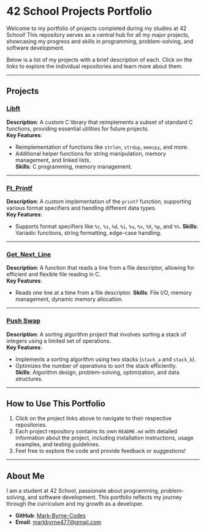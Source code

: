 # 42 School Projects Portfolio

Welcome to my portfolio of projects completed during my studies at 42 School! This repository serves as a central hub for all my major projects, showcasing my progress and skills in programming, problem-solving, and software development.

Below is a list of my projects with a brief description of each. Click on the links to explore the individual repositories and learn more about them.

---

## Projects

### [Libft](https://github.com/Mark-Byrne-Codes/Hive-42-Studies/tree/main/libft)
**Description**: A custom C library that reimplements a subset of standard C functions, providing essential utilities for future projects.  
**Key Features**:
- Reimplementation of functions like `strlen`, `strdup`, `memcpy`, and more.
- Additional helper functions for string manipulation, memory management, and linked lists.  
**Skills**: C programming, memory management.

---

### [Ft_Printf](https://github.com/Mark-Byrne-Codes/Hive-42-Studies/tree/main/libft)
**Description**: A custom implementation of the `printf` function, supporting various format specifiers and handling different data types.  
**Key Features**:
- Supports format specifiers like `%c`, `%s`, `%d`, `%i`, `%u`, `%x`, `%X`, `%p`, and `%%`. 
**Skills**: Variadic functions, string formatting, edge-case handling.

---

### [Get_Next_Line](https://github.com/Mark-Byrne-Codes/Hive-42-Studies/tree/main/libftt)
**Description**: A function that reads a line from a file descriptor, allowing for efficient and flexible file reading in C.  
**Key Features**:
- Reads one line at a time from a file descriptor.
**Skills**: File I/O, memory management, dynamic memory allocation.

---


### [Push Swap](https://github.com/your-username/push_swap)
**Description**: A sorting algorithm project that involves sorting a stack of integers using a limited set of operations.  
**Key Features**:
- Implements a sorting algorithm using two stacks (`stack_a` and `stack_b`).
- Optimizes the number of operations to sort the stack efficiently.  
**Skills**: Algorithm design, problem-solving, optimization, and data structures.

---

## How to Use This Portfolio
1. Click on the project links above to navigate to their respective repositories.
2. Each project repository contains its own `README.md` with detailed information about the project, including installation instructions, usage examples, and testing guidelines.
3. Feel free to explore the code and provide feedback or suggestions!

---

## About Me
I am a student at 42 School, passionate about programming, problem-solving, and software development. This portfolio reflects my journey through the curriculum and my growth as a developer.

- **GitHub**: [Mark-Byrne-Codes](https://github.com/Mark-Byrne-Codes)
- **Email**: markbyrne477@gmail.com


